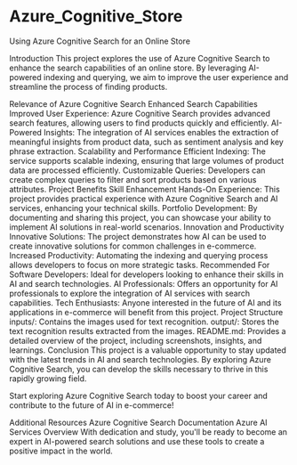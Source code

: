 # Azure_Cognitive_Store
Using Azure Cognitive Search for an Online Store

Introduction
This project explores the use of Azure Cognitive Search to enhance the search capabilities of an online store. By leveraging AI-powered indexing and querying, we aim to improve the user experience and streamline the process of finding products.

Relevance of Azure Cognitive Search
Enhanced Search Capabilities
Improved User Experience: Azure Cognitive Search provides advanced search features, allowing users to find products quickly and efficiently.
AI-Powered Insights: The integration of AI services enables the extraction of meaningful insights from product data, such as sentiment analysis and key phrase extraction.
Scalability and Performance
Efficient Indexing: The service supports scalable indexing, ensuring that large volumes of product data are processed efficiently.
Customizable Queries: Developers can create complex queries to filter and sort products based on various attributes.
Project Benefits
Skill Enhancement
Hands-On Experience: This project provides practical experience with Azure Cognitive Search and AI services, enhancing your technical skills.
Portfolio Development: By documenting and sharing this project, you can showcase your ability to implement AI solutions in real-world scenarios.
Innovation and Productivity
Innovative Solutions: The project demonstrates how AI can be used to create innovative solutions for common challenges in e-commerce.
Increased Productivity: Automating the indexing and querying process allows developers to focus on more strategic tasks.
Recommended For
Software Developers: Ideal for developers looking to enhance their skills in AI and search technologies.
AI Professionals: Offers an opportunity for AI professionals to explore the integration of AI services with search capabilities.
Tech Enthusiasts: Anyone interested in the future of AI and its applications in e-commerce will benefit from this project.
Project Structure
inputs/: Contains the images used for text recognition.
output/: Stores the text recognition results extracted from the images.
README.md: Provides a detailed overview of the project, including screenshots, insights, and learnings.
Conclusion
This project is a valuable opportunity to stay updated with the latest trends in AI and search technologies. By exploring Azure Cognitive Search, you can develop the skills necessary to thrive in this rapidly growing field.

Start exploring Azure Cognitive Search today to boost your career and contribute to the future of AI in e-commerce!

Additional Resources
Azure Cognitive Search Documentation
Azure AI Services Overview
With dedication and study, you'll be ready to become an expert in AI-powered search solutions and use these tools to create a positive impact in the world.
